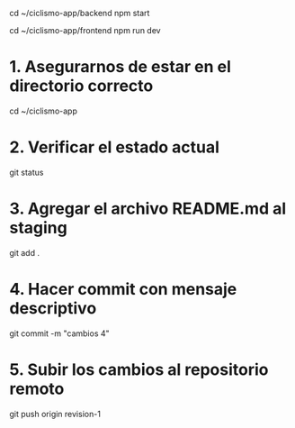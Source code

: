  cd ~/ciclismo-app/backend
 npm start

cd ~/ciclismo-app/frontend
npm run dev

# 1. Asegurarnos de estar en el directorio correcto
cd ~/ciclismo-app

# 2. Verificar el estado actual
git status

# 3. Agregar el archivo README.md al staging
git add .

# 4. Hacer commit con mensaje descriptivo
git commit -m "cambios 4"


# 5. Subir los cambios al repositorio remoto
git push origin revision-1